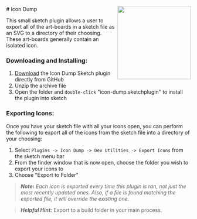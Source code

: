 <img src="https://raw.githubusercontent.com/kevinokerlund/icon-dump/master/logo.png" width="200px" align="right">
# Icon Dump

This small sketch plugin allows a user to export all of the art-boards in a sketch file as an SVG to a directory of their choosing. These art-boards generally contain an isolated icon.

### Downloading and Installing:

1. [Download](https://github.com/kevinokerlund/icon-dump/archive/master.zip) the Icon Dump Sketch plugin directly from GitHub
2. Unzip the archive file
2. Open the folder and `double-click` "icon-dump.sketchplugin" to install the plugin into sketch

### Exporting Icons:
Once you have your sketch file with all your icons open, you can perform the following to export all of the icons from the sketch file into a directory of your choosing:

1. Select `Plugins -> Icon Dump -> Dev Utilities -> Export Icons` from the sketch menu bar
2. From the finder window that is now open, choose the folder you wish to export your icons to
3. Choose "Export to Folder"

> **_Note:_** _Each icon is exported every time this plugin is ran, not just the most recently updated ones. Also, if a file is found matching the exported file, it will override the existing one._

> **_Helpful Hint:_** Export to a build folder in your main process.
